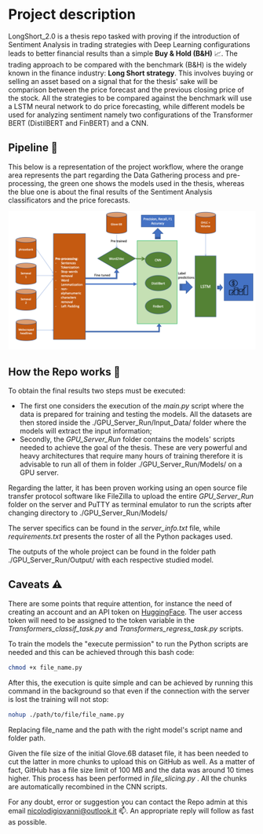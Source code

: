 # Project description
LongShort_2.0 is a thesis repo tasked with proving if the introduction of Sentiment Analysis in trading strategies with Deep Learning configurations leads to better financial results than a simple **Buy & Hold (B&H)** 📈. The trading approach to be compared with the benchmark (B&H) is the widely known in the finance industry: **Long Short strategy**. This involves buying or selling an asset based on a signal that for the thesis' sake will be comparison between the price forecast and the previous closing price of the stock. All the strategies to be compared against the benchmark will use a LSTM neural network to do price forecasting, while different models be used for analyzing sentiment namely two configurations of the Transformer BERT (DistilBERT and FinBERT) and a CNN.

## Pipeline 🏁
This below is a representation of the project workflow, where the orange area represents the part regarding the Data Gathering process and pre-processing, the green one shows the models used in the thesis, whereas the blue one is about the final results of the Sentiment Analysis classificators and the price forecasts. 

![alt text](workflow.png)

## How the Repo works 💊
To obtain the final results two steps must be executed:
* The first one considers the execution of the *main.py* script where the data is prepared for training and testing the models. All the datasets are then stored inside the ./GPU_Server_Run/Input_Data/ folder where the models will extract the input information;
* Secondly, the *GPU_Server_Run* folder contains the models' scripts needed to achieve the goal of the thesis. These are very powerful and heavy architectures that require many hours of training therefore it is advisable to run all of them in folder ./GPU_Server_Run/Models/ on a GPU server.

Regarding the latter, it has been proven working using an open source file transfer protocol software like FileZilla to upload the entire *GPU_Server_Run* folder on the server and PuTTY as terminal emulator to run the scripts after changing directory to ./GPU_Server_Run/Models/

The server specifics can be found in the *server_info.txt* file, while *requirements.txt* presents the roster of all the Python packages used.

The outputs of the whole project can be found in the folder path ./GPU_Server_Run/Output/ with each respective studied model.

## Caveats ⚠️
There are some points that require attention, for instance the need of creating an account and an API token on [HuggingFace](https://huggingface.co/). The user access token will need to be assigned to the token variable in the *Transformers_classif_task.py* and *Transformers_regress_task.py* scripts.

To train the models the "execute permission" to run the Python scripts are needed and this can be achieved through this bash code:
```bash
chmod +x file_name.py
```
After this, the execution is quite simple and can be achieved by running this command in the background so that even if the connection with the server is lost the training will not stop:
```bash
nohup ./path/to/file/file_name.py
```

Replacing file_name and the path with the right model's script name and folder path.

Given the file size of the initial Glove.6B dataset file, it has been needed to cut the latter in more chunks to upload this on GitHub as well. As a matter of fact, GitHub has a file size limit of 100 MB and the data was around 10 times higher. This process has been performed in *file_slicing.py* . All the chunks are automatically recombined in the CNN scripts.

For any doubt, error or suggestion you can contact the Repo admin at this email [nicolodigiovanni@outlook.it](mailto:nicolodigiovanni@outlook.it) 📫. An appropriate reply will follow as fast as possible.
